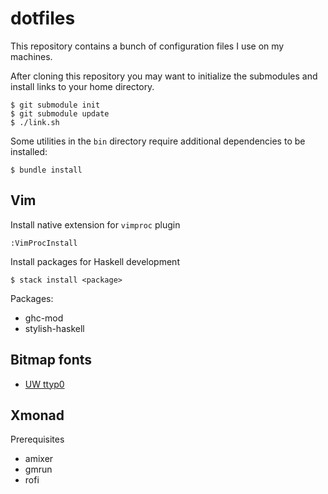 # dotfiles

This repository contains a bunch of configuration files I use on my machines.

After cloning this repository you may want to initialize the submodules and install links to your home directory.

    $ git submodule init
    $ git submodule update
    $ ./link.sh

Some utilities in the `bin` directory require additional dependencies to be installed:

    $ bundle install

## Vim

Install native extension for `vimproc` plugin

    :VimProcInstall

Install packages for Haskell development

    $ stack install <package>

Packages:

- ghc-mod
- stylish-haskell

## Bitmap fonts

- [UW ttyp0](https://people.mpi-inf.mpg.de/~uwe/misc/uw-ttyp0/)

## Xmonad

Prerequisites

- amixer
- gmrun
- rofi
